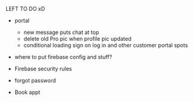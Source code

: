 LEFT TO DO xD

- portal

  - new message puts chat at top
  - delete old Pro pic when profile pic updated
  - conditional loading sign on log in and other customer portal spots

- where to put firebase config and stuff?

- Firebase security rules

- forgot password

- Book appt

